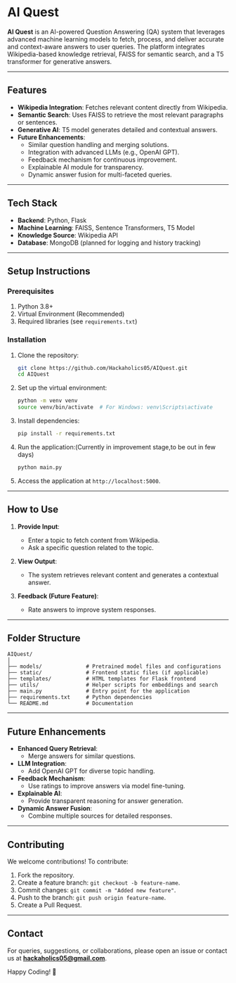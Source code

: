 
# **AI Quest**  
**AI Quest** is an AI-powered Question Answering (QA) system that leverages advanced machine learning models to fetch, process, and deliver accurate and context-aware answers to user queries. The platform integrates Wikipedia-based knowledge retrieval, FAISS for semantic search, and a T5 transformer for generative answers.  

---

## **Features**  
- **Wikipedia Integration**: Fetches relevant content directly from Wikipedia.  
- **Semantic Search**: Uses FAISS to retrieve the most relevant paragraphs or sentences.  
- **Generative AI**: T5 model generates detailed and contextual answers.  
- **Future Enhancements**:  
  - Similar question handling and merging solutions.  
  - Integration with advanced LLMs (e.g., OpenAI GPT).  
  - Feedback mechanism for continuous improvement.  
  - Explainable AI module for transparency.  
  - Dynamic answer fusion for multi-faceted queries.  

---

## **Tech Stack**  
- **Backend**: Python, Flask  
- **Machine Learning**: FAISS, Sentence Transformers, T5 Model  
- **Knowledge Source**: Wikipedia API  
- **Database**: MongoDB (planned for logging and history tracking)  

---

## **Setup Instructions**  

### **Prerequisites**  
1. Python 3.8+  
2. Virtual Environment (Recommended)  
3. Required libraries (see `requirements.txt`)  

### **Installation**  
1. Clone the repository:  
   ```bash  
   git clone https://github.com/Hackaholics05/AIQuest.git  
   cd AIQuest  
   ```  

2. Set up the virtual environment:  
   ```bash  
   python -m venv venv  
   source venv/bin/activate  # For Windows: venv\Scripts\activate  
   ```  

3. Install dependencies:  
   ```bash  
   pip install -r requirements.txt  
   ```  

4. Run the application:(Currently in improvement stage,to be out in few days)  
   ```bash  
   python main.py  
   ```  

5. Access the application at `http://localhost:5000`.  

---

## **How to Use**  
1. **Provide Input**:  
   - Enter a topic to fetch content from Wikipedia.  
   - Ask a specific question related to the topic.  

2. **View Output**:  
   - The system retrieves relevant content and generates a contextual answer.  

3. **Feedback (Future Feature)**:  
   - Rate answers to improve system responses.  

---

## **Folder Structure**  
```
AIQuest/  
│  
├── models/              # Pretrained model files and configurations  
├── static/              # Frontend static files (if applicable)  
├── templates/           # HTML templates for Flask frontend  
├── utils/               # Helper scripts for embeddings and search  
├── main.py              # Entry point for the application  
├── requirements.txt     # Python dependencies  
└── README.md            # Documentation  
```  

---

## **Future Enhancements**  
- **Enhanced Query Retrieval**:  
  - Merge answers for similar questions.  
- **LLM Integration**:  
  - Add OpenAI GPT for diverse topic handling.  
- **Feedback Mechanism**:  
  - Use ratings to improve answers via model fine-tuning.  
- **Explainable AI**:  
  - Provide transparent reasoning for answer generation.  
- **Dynamic Answer Fusion**:  
  - Combine multiple sources for detailed responses.  

---

## **Contributing**  
We welcome contributions! To contribute:  
1. Fork the repository.  
2. Create a feature branch: `git checkout -b feature-name`.  
3. Commit changes: `git commit -m "Added new feature"`.  
4. Push to the branch: `git push origin feature-name`.  
5. Create a Pull Request.  

---



## **Contact**  
For queries, suggestions, or collaborations, please open an issue or contact us at **hackaholics05@gmail.com**.  

Happy Coding! 🚀  
